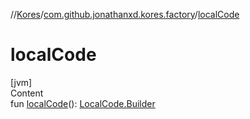 //[Kores](../index.md)/[com.github.jonathanxd.kores.factory](index.md)/[localCode](local-code.md)



# localCode  
[jvm]  
Content  
fun [localCode](local-code.md)(): [LocalCode.Builder](../com.github.jonathanxd.kores.base/-local-code/-builder/index.md)  




